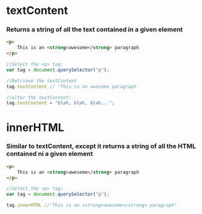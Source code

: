 # textContent
### Returns a string of all the text contained in a given element

```html
<p>
    This is an <strong>awesome</strong> paragraph
</p>
```

```javascript
//Select the <p> tag:
var tag = document.querySelector("p");

//Retrieve the textContent
tag.textContent // "This is an awesome paragraph

//alter the textContent:
tag.textContent = "blah, blah, blah...";
```
# innerHTML
### Similar to textContent, except it returns a string of all the HTML contained ni a given element
```html
<p>
    This is an <strong>awesome</strong> paragraph
</p>
```

```javascript
//Select the <p> tag:
var tag = document.querySelector("p");

tag.innerHTML //"This is an <strong>awesome</strong> paragraph"
```